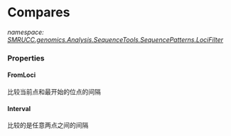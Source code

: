 ﻿# Compares
_namespace: [SMRUCC.genomics.Analysis.SequenceTools.SequencePatterns.LociFilter](./index.md)_






### Properties

#### FromLoci
比较当前点和最开始的位点的间隔
#### Interval
比较的是任意两点之间的间隔
